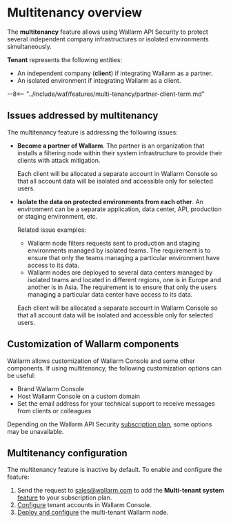 # Multitenancy overview

The **multitenancy** feature allows using Wallarm API Security to protect several independent company infrastructures or isolated environments simultaneously.

**Tenant** represents the following entities:

* An independent company (**client**) if integrating Wallarm as a partner.
* An isolated environment if integrating Wallarm as a client.

--8<-- "../include/waf/features/multi-tenancy/partner-client-term.md"

## Issues addressed by multitenancy

The multitenancy feature is addressing the following issues:

* **Become a partner of Wallarm**. The partner is an organization that installs a filtering node within their system infrastructure to provide their clients with attack mitigation.

    Each client will be allocated a separate account in Wallarm Console so that all account data will be isolated and accessible only for selected users.
* **Isolate the data on protected environments from each other**. An environment can be a separate application, data center, API, production or staging environment, etc.

    Related issue examples:

    * Wallarm node filters requests sent to production and staging environments managed by isolated teams. The requirement is to ensure that only the teams managing a particular environment have access to its data.
    * Wallarm nodes are deployed to several data centers managed by isolated teams and located in different regions, one is in Europe and another is in Asia. The requirement is to ensure that only the users managing a particular data center have access to its data.

    Each client will be allocated a separate account in Wallarm Console so that all account data will be isolated and accessible only for selected users.

## Customization of Wallarm components

Wallarm allows customization of Wallarm Console and some other components. If using multitenancy, the following customization options can be useful:

* Brand Wallarm Console
* Host Wallarm Console on a custom domain
* Set the email address for your technical support to receive messages from clients or colleagues

Depending on the Wallarm API Security [subscription plan](../../about-wallarm-waf/subscription-plans.md), some options may be unavailable.

## Multitenancy configuration

The multitenancy feature is inactive by default. To enable and configure the feature:

1. Send the request to [sales@wallarm.com](mailto:sales@wallarm.com) to add the **Multi-tenant system** [feature](../../about-wallarm-waf/subscription-plans.md#features) to your subscription plan.
2. [Configure](configure-accounts.md) tenant accounts in Wallarm Console.
3. [Deploy and configure](deploy-multi-tenant-node.md) the multi-tenant Wallarm node.
